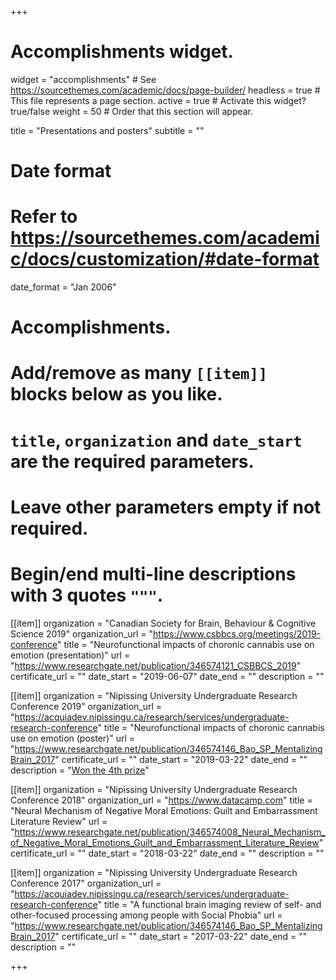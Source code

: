 +++
# Accomplishments widget.
widget = "accomplishments"  # See https://sourcethemes.com/academic/docs/page-builder/
headless = true  # This file represents a page section.
active = true  # Activate this widget? true/false
weight = 50  # Order that this section will appear.

title = "Presentations and posters"
subtitle = ""

# Date format
#   Refer to https://sourcethemes.com/academic/docs/customization/#date-format
date_format = "Jan 2006"

# Accomplishments.
#   Add/remove as many `[[item]]` blocks below as you like.
#   `title`, `organization` and `date_start` are the required parameters.
#   Leave other parameters empty if not required.
#   Begin/end multi-line descriptions with 3 quotes `"""`.

[[item]]
  organization = "Canadian Society for Brain, Behaviour & Cognitive Science 2019"
  organization_url = "https://www.csbbcs.org/meetings/2019-conference"
  title = "Neurofunctional impacts of choronic cannabis use on emotion (presentation)"
  url = "https://www.researchgate.net/publication/346574121_CSBBCS_2019"
  certificate_url = ""
  date_start = "2019-06-07"
  date_end = ""
  description = ""

[[item]]
  organization = "Nipissing University Undergraduate Research Conference 2019"
  organization_url = "https://acquiadev.nipissingu.ca/research/services/undergraduate-research-conference"
  title = "Neurofunctional impacts of choronic cannabis use on emotion (poster)"
  url = "https://www.researchgate.net/publication/346574146_Bao_SP_MentalizingBrain_2017"
  certificate_url = ""
  date_start = "2019-03-22"
  date_end = ""
  description = "[Won the 4th prize](https://acquiadev.nipissingu.ca/sites/default/files/2019-04/2019-UGRC-Prize-Winners.pdf)"

[[item]]
  organization = "Nipissing University Undergraduate Research Conference 2018"
  organization_url = "https://www.datacamp.com"
  title = "Neural Mechanism of Negative Moral Emotions: Guilt and Embarrassment Literature Review"
  url = "https://www.researchgate.net/publication/346574008_Neural_Mechanism_of_Negative_Moral_Emotions_Guilt_and_Embarrassment_Literature_Review"
  certificate_url = ""
  date_start = "2018-03-22"
  date_end = ""
  description = ""

[[item]]
  organization = "Nipissing University Undergraduate Research Conference 2017"
  organization_url = "https://acquiadev.nipissingu.ca/research/services/undergraduate-research-conference"
  title = "A functional brain imaging review of self- and other-focused processing among people with Social Phobia"
  url = "https://www.researchgate.net/publication/346574146_Bao_SP_MentalizingBrain_2017"
  certificate_url = ""
  date_start = "2017-03-22"
  date_end = ""
  description = ""


+++
